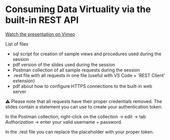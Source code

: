 # Consuming Data Virtuality via the built-in REST API

[Watch the presentation on Vimeo](https://vimeo.com/458569422/be4ab9d256)

List of files
- sql script for creation of sample views and procedures used during the session
- pdf version of the slides used during the session
- Postman collection of all sample requests during the session
- .rest file with all requests in one file (useful with VS Code + 'REST Client' extension)
- pdf about how to configure HTTPS connections to the built-in web server


:warning: Please note that all requests have their proper credentials removed. The slides contain a statement you can use to create your authentication token. 

In the Postman collection, right-click on the collection -> edit -> tab *Authorization* -> enter your valid username + password. 

In the .rest file you can replace the <BasicToken> placeholder with your proper token.
